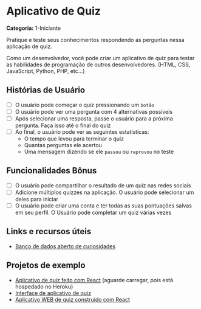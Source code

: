 # Aplicativo de Quiz

**Categoria:** 1-Iniciante

Pratique e teste seus conhecimentos respondendo as perguntas nessa aplicação de quiz.

Como um desenvolvedor, você pode criar um aplicativo de quiz para testar as habilidades de programação de outros desenvolvedores. (HTML, CSS, JavaScript, Python, PHP, etc...)

## Histórias de Usuário

-   [ ] O usuário pode começar o quiz pressionando um `botão`
-   [ ] O usuário pode ver uma pergunta com 4 alternativas possíveis
-   [ ] Após selecionar uma resposta, passe o usuário para a próxima pergunta. Faça isso até o final do quiz
-   [ ] Ao final, o usuário pode ver as seguintes estatísticas:
    -   O tempo que levou para terminar o quiz
    -   Quantas perguntas ele acertou
    -   Uma mensagem dizendo se ele `passou` ou `reprovou` no teste

## Funcionalidades Bônus

-   [ ] O usuário pode compartilhar o resultado de um quiz nas redes sociais
-   [ ] Adicione múltiplos quizzes na aplicação. O usuário pode selecionar um deles para iniciar
-   [ ] O usuário pode criar uma conta e ter todas as suas pontuações salvas em seu perfil. O Usuário pode completar um quiz várias vezes

## Links e recursos úteis

-   [Banco de dados aberto de curiosidades](https://opentdb.com/api_config.php)

## Projetos de exemplo

-   [Aplicativo de quiz feito com React](http://tranquil-beyond-43849.herokuapp.com/) (aguarde carregar, pois está hospedado no Heroku)
-   [Interface de aplicativo de quiz](https://codepen.io/FlorinPop17/full/qqYNgW)
-   [Aplicativo WEB de quiz construído com React](https://github.com/SafdarJamal/quiz-app)